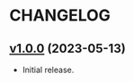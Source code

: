 # CHANGELOG

## [v1.0.0](https://github.com/josantonius/minecraft-whitelist/releases/tag/v1.0.0) (2023-05-13)

* Initial release.
